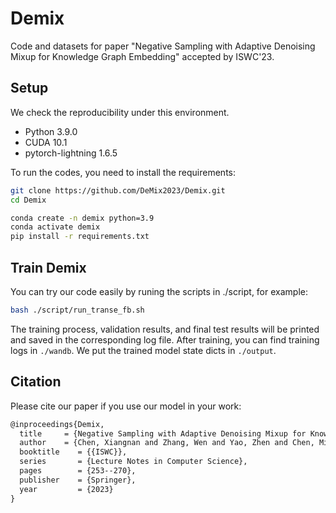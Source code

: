 # Demix
Code and datasets for paper "Negative Sampling with Adaptive Denoising
Mixup for Knowledge Graph Embedding" accepted by ISWC'23.

## Setup
We check the reproducibility under this environment.

+ Python 3.9.0
+ CUDA 10.1
+ pytorch-lightning 1.6.5

To run the codes, you need to install the requirements:

```bash
git clone https://github.com/DeMix2023/Demix.git
cd Demix

conda create -n demix python=3.9
conda activate demix
pip install -r requirements.txt
```

## Train Demix
You can try our code easily by runing the scripts in ./script, for example:
```bash
bash ./script/run_transe_fb.sh
```
The training process, validation results, and final test results will be printed and saved in the corresponding log file. After training, you can find training logs in ``./wandb``.
We put the trained model state dicts in ``./output``.

## Citation
Please cite our paper if you use our model in your work:
```latex
@inproceedings{Demix,
  title     = {Negative Sampling with Adaptive Denoising Mixup for Knowledge Graph Embedding},
  author    = {Chen, Xiangnan and Zhang, Wen and Yao, Zhen and Chen, Mingyang and Tang, Siliang},
  booktitle    = {{ISWC}},
  series       = {Lecture Notes in Computer Science},
  pages        = {253--270},
  publisher    = {Springer},
  year         = {2023}
}
```